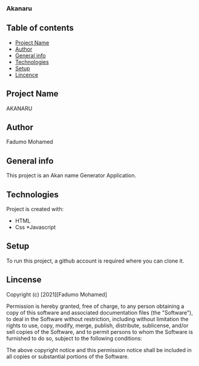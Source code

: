 ### Akanaru

## Table of contents
* [Project Name](#name)
* [Author](#author)
* [General info](#general-info)
* [Technologies](#technologies)
* [Setup](#setup)
* [Lincence](#lincense)

## Project Name
AKANARU

## Author
Fadumo Mohamed

## General info
This project is an Akan name Generator Application. 
	
## Technologies
Project is created with:
* HTML
* Css
*Javascript
	
## Setup
To run this project, a github account is required
where you can clone it.

## Lincense


Copyright (c) [2021][Fadumo Mohamed] 

Permission is hereby granted, free of charge, to any person obtaining a copy of this software and associated documentation files (the "Software"), to deal in the Software without restriction, including without limitation the rights to use, copy, modify, merge, publish, distribute, sublicense, and/or sell copies of the Software, and to permit persons to whom the Software is furnished to do so, subject to the following conditions:

The above copyright notice and this permission notice shall be included in all copies or substantial portions of the Software.
